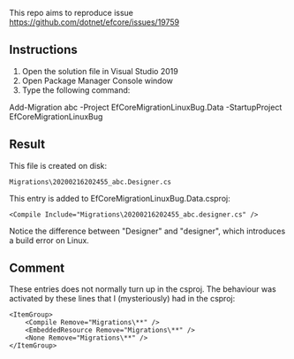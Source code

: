 This repo aims to reproduce issue https://github.com/dotnet/efcore/issues/19759

## Instructions
1. Open the solution file in Visual Studio 2019
2. Open Package Manager Console window
3. Type the following command:

Add-Migration abc -Project EfCoreMigrationLinuxBug.Data -StartupProject EfCoreMigrationLinuxBug

## Result
This file is created on disk:

    Migrations\20200216202455_abc.Designer.cs

This entry is added to EfCoreMigrationLinuxBug.Data.csproj:

    <Compile Include="Migrations\20200216202455_abc.designer.cs" />

Notice the difference between "Designer" and "designer", which introduces a build error on Linux.

## Comment
These entries does not normally turn up in the csproj. The behaviour was activated by these lines that I (mysteriously) had in the csproj: 

    <ItemGroup>
        <Compile Remove="Migrations\**" />
        <EmbeddedResource Remove="Migrations\**" />
        <None Remove="Migrations\**" />
    </ItemGroup>
    
    

